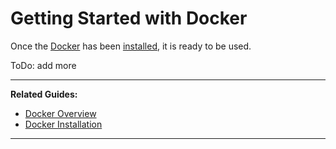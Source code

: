 # Getting Started with Docker

Once the [Docker][1] has been [installed][2], it is ready to be used.

ToDo: add more

---

**Related Guides:**

- [Docker Overview][3]
- [Docker Installation][2]

---

[1]: https://docs.docker.com/
[2]: /Guides/Docker/Docker%20Installation
[3]: /Guides/Docker/Docker%20Overview
